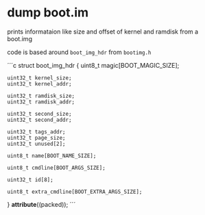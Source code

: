 # dump boot.im

prints informataion like size and offset of kernel and ramdisk from a boot.img

code is based around `boot_img_hdr` from `bootimg.h`

´´´c
struct boot_img_hdr
{
    uint8_t magic[BOOT_MAGIC_SIZE];

    uint32_t kernel_size;
    uint32_t kernel_addr;

    uint32_t ramdisk_size;
    uint32_t ramdisk_addr;

    uint32_t second_size;
    uint32_t second_addr;

    uint32_t tags_addr;
    uint32_t page_size;
    uint32_t unused[2];

    uint8_t name[BOOT_NAME_SIZE];

    uint8_t cmdline[BOOT_ARGS_SIZE];

    uint32_t id[8];

    uint8_t extra_cmdline[BOOT_EXTRA_ARGS_SIZE];
} __attribute__((packed));
´´´
